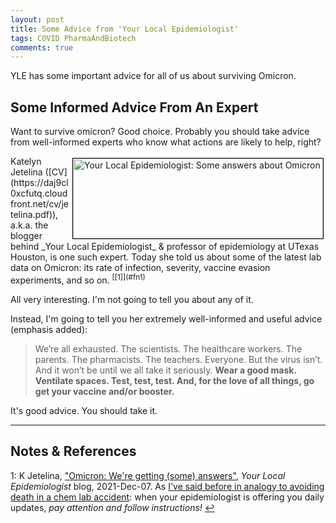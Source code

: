 ```yaml
---
layout: post
title: Some Advice from 'Your Local Epidemiologist'
tags: COVID PharmaAndBiotech 
comments: true
---
```


YLE has some important advice for all of us about surviving Omicron.  


## Some Informed Advice From An Expert  

Want to survive omicron?  Good choice.  Probably you should take advice from well-informed
experts who know what actions are likely to help, right?  

<img src="{{ site.baseurl }}/images/2021-12-08-yle-advice-yle.jpg" width="400" height="128" alt="Your Local Epidemiologist: Some answers about Omicron" title="Your Local Epidemiologist: Some answers about Omicron" style="float: right; margin: 3px 3px 3px 3px; border: 1px solid #000000;">
Katelyn Jetelina ([CV](https://daj9cl0xcfutq.cloudfront.net/cv/jetelina.pdf)), a.k.a. the
blogger behind _Your Local Epidemiologist_ &amp; professor of epidemiology at UTexas
Houston, is one such expert.  Today she told us about some of the latest lab data on
Omicron: its rate of infection, severity, vaccine evasion experiments, and so
on. <sup id="fn1a">[[1]](#fn1)</sup>  

All very interesting.  I'm not going to tell you about any of it.  

Instead, I'm going to tell you her extremely well-informed and useful advice (emphasis added):  

> We’re all exhausted. The scientists. The healthcare workers. The parents. The
> pharmacists. The teachers. Everyone. But the virus isn’t. And it won’t be until we all
> take it seriously. __Wear a good mask. Ventilate spaces. Test, test, test. And, for the
> love of all things, go get your vaccine and/or booster.__

It's good advice.  You should take it.  

---

## Notes &amp; References  

<!--
<sup id="fn1a">[[1]](#fn1)</sup>

<a id="fn1">1</a>: ***, ["***"](***), *** [↩](#fn1a)  

<a href="{{ site.baseurl }}/images/***"><img src="{{ site.baseurl }}/images/***" width="400" height="***" alt="***" title="***" style="float: right; margin: 3px 3px 3px 3px; border: 1px solid #000000;"></a>

<iframe width="400" height="224" src="***" allow="accelerometer; encrypted-media; gyroscope; picture-in-picture" allowfullscreen style="float: right; margin: 3px 3px 3px 3px; border: 1px solid #000000;"></iframe>
-->

<a id="fn1">1</a>: K Jetelina, ["Omicron: We're getting (some) answers"](https://yourlocalepidemiologist.substack.com/p/omicron-were-getting-some-answers), _Your Local Epidemiologist_ blog, 2021-Dec-07.  As [I've said before in analogy to avoiding death in a chem lab accident](https://www.someweekendreading.blog/so-nu/#addendum-2021-nov-29-your-local-epidemiologist-again): when your epidemiologist is offering you daily updates, _pay attention and follow instructions!_ [↩](#fn1a)  
